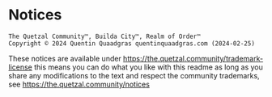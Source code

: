 # Notices

    The Quetzal Community™, Builda City™, Realm of Order™
    Copyright © 2024 Quentin Quaadgras quentinquaadgras.com (2024-02-25)

These notices are available under https://the.quetzal.community/trademark-license
this means you can do what you like with this readme as long as you share any
modifications to the text and respect the community trademarks, 
see https://the.quetzal.community/notices
